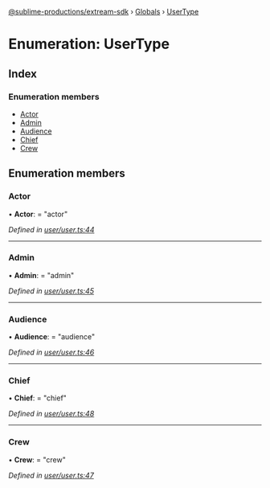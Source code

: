 [@sublime-productions/extream-sdk](../README.md) › [Globals](../globals.md) › [UserType](usertype.md)

# Enumeration: UserType

## Index

### Enumeration members

* [Actor](usertype.md#actor)
* [Admin](usertype.md#admin)
* [Audience](usertype.md#audience)
* [Chief](usertype.md#chief)
* [Crew](usertype.md#crew)

## Enumeration members

###  Actor

• **Actor**: = "actor"

*Defined in [user/user.ts:44](https://github.com/Extream-SaaS/ex-sdk/blob/ed34b16/src/user/user.ts#L44)*

___

###  Admin

• **Admin**: = "admin"

*Defined in [user/user.ts:45](https://github.com/Extream-SaaS/ex-sdk/blob/ed34b16/src/user/user.ts#L45)*

___

###  Audience

• **Audience**: = "audience"

*Defined in [user/user.ts:46](https://github.com/Extream-SaaS/ex-sdk/blob/ed34b16/src/user/user.ts#L46)*

___

###  Chief

• **Chief**: = "chief"

*Defined in [user/user.ts:48](https://github.com/Extream-SaaS/ex-sdk/blob/ed34b16/src/user/user.ts#L48)*

___

###  Crew

• **Crew**: = "crew"

*Defined in [user/user.ts:47](https://github.com/Extream-SaaS/ex-sdk/blob/ed34b16/src/user/user.ts#L47)*
